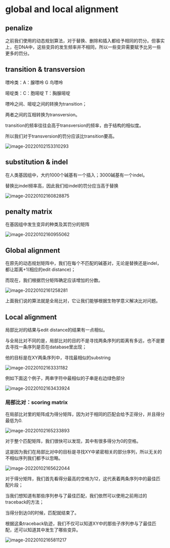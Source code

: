 # global and local alignment

## penalize

之前我们使用的动态规划算法，对于替换、删除和插入都给予相同的罚分。但事实上，在DNA中，这些变异的发生频率并不相同，所以一些变异需要赋予比另一些更多的罚分。

## transition & transversion

嘌呤类：A：腺嘌呤 G 鸟嘌呤

嘧啶类：C：胞嘧啶 T：胸腺嘧啶

嘌呤之间、嘧啶之间的转换为transition；

两者之间的互相转换为transversion。

transition的频率往往会高于transversion的频率，由于结构的相似度。

所以我们对于transversion的罚分应该比transition要高。

![image-20220102153310293](https://gitee.com/joy_thestraydog/typora1.0/raw/master/image-20220102153310293.png)

## substitution & indel

在人类基因组中，大约1000个碱基有一个插入；3000碱基有一个indel。

替换比indel频率高，因此我们给indel的罚分应当高于替换

![image-20220102160828875](https://gitee.com/joy_thestraydog/typora1.0/raw/master/image-20220102160828875.png)

## penalty matrix

在基因组中发生变异的种类及其罚分的矩阵

![image-20220102160955062](https://gitee.com/joy_thestraydog/typora1.0/raw/master/image-20220102160955062.png)

## Global alignment

在原先的动态规划矩阵中，我们在每个不匹配的碱基对，无论是替换还是indel，都让距离+1(相应的edit distance)；

而现在，我们根据罚分矩阵确定应该增加的分数。

![image-20220102161258281](https://gitee.com/joy_thestraydog/typora1.0/raw/master/image-20220102161258281.png)

上面我们说的算法就是全局比对，它让我们能够根据生物学意义解决比对问题。

## Local alignment

 局部比对的结果与edit distance的结果有一点相似。

与全局比对不同的是，局部比对的目的不是寻找两条序列的距离有多远，也不是要去寻找一条序列是否在database里出现；

他的目标是在XY两条序列中，寻找最相似的substring

![image-20220102163331182](https://gitee.com/joy_thestraydog/typora1.0/raw/master/image-20220102163331182.png)

例如下面这个例子，两串字符中最相似的子串是右边绿色部分

![image-20220102163433924](https://gitee.com/joy_thestraydog/typora1.0/raw/master/image-20220102163433924.png)

### 局部比对：scoring matrix

在局部比对里的矩阵成为得分矩阵，因为对于相同的匹配会给予正得分，并且得分最低为0.

![image-20220102165233893](https://gitee.com/joy_thestraydog/typora1.0/raw/master/image-20220102165233893.png)



对于整个匹配矩阵，我们很快可以发现，其中有很多得分为0的空格。

这是因为我们在局部比对中的目标是寻找XY中紧密相关的部分序列，所以无关的不相似序列我们都予以忽略。

![image-20220102165622044](https://gitee.com/joy_thestraydog/typora1.0/raw/master/image-20220102165622044.png)

对于得分矩阵，我们首先看得分最高的空格为12，这代表着两条序列中的最佳匹配片段；

当我们想知道有那些序列参与了最佳匹配，我们依然可以使用之前用过的traceback的方法；

当得分到达0的时候，匹配就结束了。

根据这条traceback轨迹，我们不仅可以知道XY中的那些子序列参与了最佳匹配，还可以知道其中发生了哪些变异。

![image-20220102165811217](https://gitee.com/joy_thestraydog/typora1.0/raw/master/image-20220102165811217.png)
